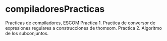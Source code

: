 # compiladoresPracticas
Practicas de compiladores, ESCOM 
Practica 1.
  Practica de conversor de expresiones regulares a construcciones de thomsom.
Practica 2.
  Algoritmo de los subconjuntos.



